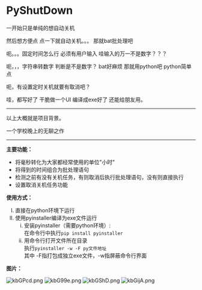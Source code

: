 # PyShutDown
<p>一开始只是单纯的想自动关机 </p>
<p>然后想方便点   点一下就自动关机。。。 那就bat批处理吧</p>
<p>呃。。。固定时间怎么行    必须有用户输入    哇输入的万一不是数字？？？</p>
<p>呃，，，字符串转数字   判断是不是数字？    bat好麻烦    那就用python吧   python简单点</p>
<p>呃，有设置定时关机就要有取消吧？</p>
<p>哇，都写好了   干脆做一个UI 编译成exe好了   还能给朋友用。</p>
<hr>
<p>以上大概就是项目背景。</p>
<p>一个学校晚上的无聊之作</p>
<hr>
<p><b>主要功能：</b></p>
<ul>
  <li>将毫秒转化为大家都经常使用的单位"小时"</li>
  <li>将得到的时间组合为批处理语句</li>
  <li>检测之前有没有关机任务，有则取消后执行批处理语句，没有则直接执行</li>
  <li>设置取消关机任务功能</li>
</ul>
 <p><b>使用方式：</b></p>
 <ol type="I">
 <li>直接在python环境下运行</li>
 <li>使用pyinstaller编译为exe文件运行
  <ol type="i">
   <li>安装pyinstaller（需要python环境）:<br>在命令行中执行<code>pip install pyinstaller</code></li>
   <li>用命令行打开文件所在目录<br>执行<code>pyinstaller -w -F py文件地址</code><br>其中 -F指打包成独立exe文件，-w指屏蔽命令行界面</li>
  </ol>
 </li>
</ol>
<p><b>图片：</b></p>

<img src="https://s2.ax1x.com/2019/03/01/kbGPcd.png" alt="kbGPcd.png" border="0">
<img src="https://s2.ax1x.com/2019/03/01/kbG99e.png" alt="kbG99e.png" border="0">
<img src="https://s2.ax1x.com/2019/03/01/kbGShD.png" alt="kbGShD.png" border="0">
<img src="https://s2.ax1x.com/2019/03/01/kbGijA.png" alt="kbGijA.png" border="0">

